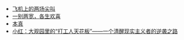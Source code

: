 + [飞机上的两场尖叫](https://www.jianshu.com/p/1e2c80e8e3b1)
+ [一别两宽，各生欢喜](https://www.jianshu.com/p/a3cdd5449b1d)
+ [本真](https://www.jianshu.com/p/ad31c6a69204)
+ [小红：大观园里的“打工人天花板”——一个清醒现实主义者的逆袭之路](https://www.jianshu.com/p/f7c0d040fff8)
